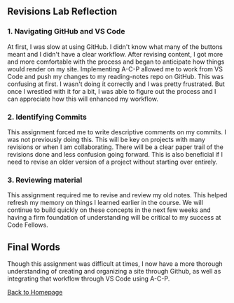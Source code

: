 ## Revisions Lab Reflection
### 1. Navigating GitHub and VS Code
At first, I was slow at using GitHub. I didn't know what many of the buttons meant and I didn't have a clear workflow. After revising content, I got more and more comfortable with the process and began to anticipate how things would render on my site. Implementing A-C-P allowed me to work from VS Code and push my changes to my reading-notes repo on GitHub. This was confusing at first. I wasn't doing it correctly and I was pretty frustrated. But once I wrestled with it for a bit, I was able to figure out the process and I can appreciate how this will enhanced my workflow. 

### 2. Identifying Commits
This assignment forced me to write descriptive comments on my commits. I was not previously doing this. This will be key on projects with many revisions or when I am collaborating. There will be a clear paper trail of the revisions done and less confusion going forward. This is also beneficial if I need to revise an older version of a project without starting over entirely. 

### 3. Reviewing material
This assignment required me to revise and review my old notes. This helped refresh my memory on things I learned earlier in the course. We will continue to build quickly on these concepts in the next few weeks and having a firm foundation of understanding will be critical to my success at Code Fellows. 

## Final Words
Though this assignment was difficult at times, I now have a more thorough understanding of creating and organizing a site through Github, as well as integrating that workflow through VS Code using A-C-P. 

[Back to Homepage](README.md)
